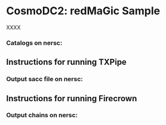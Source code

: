 # CosmoDC2: redMaGic Sample 

XXXX

### Catalogs on nersc:

## Instructions for running TXPipe


### Output sacc file on nersc:

## Instructions for running Firecrown

### Output chains on nersc:
